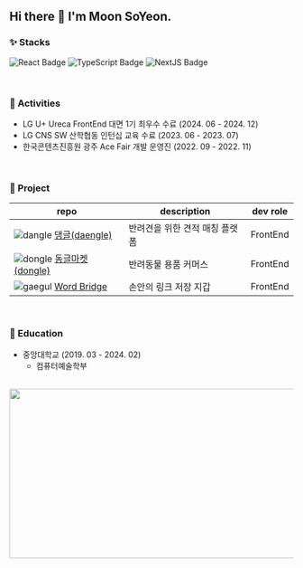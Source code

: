 ## Hi there 👋 I'm Moon SoYeon.

### ✨ Stacks
![React Badge](https://img.shields.io/badge/React-61DAFB?style=flat-square&logo=React&logoColor=black)
![TypeScript Badge](https://img.shields.io/badge/Typescript-235A97?style=flat-square&logo=Typescript&logoColor=white)
![NextJS Badge](https://img.shields.io/badge/Next.js-000000?style=flat-square&logo=Next.js&logoColor=white)

<br>

### 🌱 Activities
- LG U+ Ureca FrontEnd 대면 1기 최우수 수료 (2024. 06 - 2024. 12)
- LG CNS SW 산학협동 인턴십 교육 수료 (2023. 06 - 2023. 07)
- 한국콘텐츠진흥원 광주 Ace Fair 개발 운영진 (2022. 09 - 2022. 11)
  
<br>

### 👯 Project
| repo | description | dev role |
|-|-|-|
| ![dangle](https://github.com/user-attachments/assets/b36bcc8e-23a4-4b5f-9d95-e8f05b07c05f) [댕글(daengle)](https://github.com/DDog-org/daengle-client) | 반려견을 위한 견적 매칭 플랫폼 | FrontEnd | 
| ![dongle](https://github.com/user-attachments/assets/750451ec-c57d-48d9-9db7-cdaf26442b14) [동글마켓(dongle)](https://github.com/Dongle-market/Dongle-FE) | 반려동물 용품 커머스 | FrontEnd |
| ![gaegul](https://github.com/user-attachments/assets/9389757b-1043-45a8-b93b-a623e707fc44)  [Word Bridge](https://github.com/MOONProd/word-matching-game-front) | 손안의 링크 저장 지갑 | FrontEnd |

<br>

### 🌈 Education
- 중앙대학교 (2019. 03 - 2024. 02)
  - 컴퓨터예술학부
 
<br>

<a href="https://www.gitanimals.org/en_US?utm_medium=image&utm_source=MOONProd&utm_content=farm">
<img
  src="https://render.gitanimals.org/farms/MOONProd"
  width="600"
  height="300"
/>
</a>

<!--
**MOONProd/MOONProd** is a ✨ _special_ ✨ repository because its `README.md` (this file) appears on your GitHub profile.

Here are some ideas to get you started:

- 🔭 I’m currently working on ...
- 🌱 I’m currently learning ...
- 👯 I’m looking to collaborate on ...
- 🤔 I’m looking for help with ...
- 💬 Ask me about ...
- 📫 How to reach me: ...
- 😄 Pronouns: ...
- ⚡ Fun fact: ... 
-->



<!--
| <a href="https://github.com/MOONProd/github-readme-stats"><img align="center" src="https://github-readme-stats.vercel.app/api?username=MOONProd&show_icons=true&theme=shadow_blue&count_private=true&hide_border=true" alt="MOON's github stats" /></a> | <a href="https://github.com/MOONProd/github-readme-stats"><img align="center" src="https://github-readme-stats.vercel.app/api/top-langs/?username=MOONProd&theme=shadow_blue&layout=compact&hide_border=true" alt="MOON's github stats"/></a> |
| ------------- | ------------- |
-->




